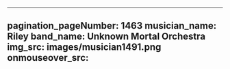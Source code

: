 ------
pagination_pageNumber: 1463
musician_name: Riley
band_name: Unknown Mortal Orchestra
img_src: images/musician1491.png
onmouseover_src: 
------